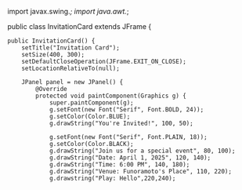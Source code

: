 import javax.swing.*;
import java.awt.*;

public class InvitationCard extends JFrame {

    public InvitationCard() {
        setTitle("Invitation Card");
        setSize(400, 300);
        setDefaultCloseOperation(JFrame.EXIT_ON_CLOSE);
        setLocationRelativeTo(null);

        JPanel panel = new JPanel() {
            @Override
            protected void paintComponent(Graphics g) {
                super.paintComponent(g);
                g.setFont(new Font("Serif", Font.BOLD, 24));
                g.setColor(Color.BLUE);
                g.drawString("You're Invited!", 100, 50);

                g.setFont(new Font("Serif", Font.PLAIN, 18));
                g.setColor(Color.BLACK);
                g.drawString("Join us for a special event", 80, 100);
                g.drawString("Date: April 1, 2025", 120, 140);
                g.drawString("Time: 6:00 PM", 140, 180);
                g.drawString("Venue: Funoramoto's Place", 110, 220);
                g.drawstring("Play: Hello",220,240);
